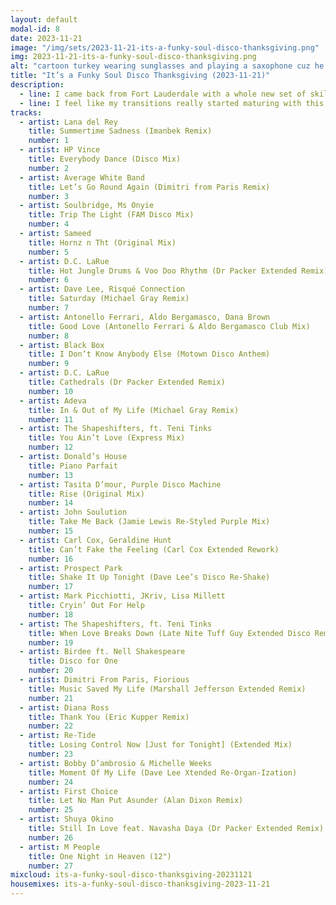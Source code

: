 ```yaml
---
layout: default
modal-id: 8
date: 2023-11-21
image: "/img/sets/2023-11-21-its-a-funky-soul-disco-thanksgiving.png"
img: 2023-11-21-its-a-funky-soul-disco-thanksgiving.png
alt: "cartoon turkey wearing sunglasses and playing a saxophone cuz he funky and got soul"
title: "It’s a Funky Soul Disco Thanksgiving (2023-11-21)"
description:
  - line: I came back from Fort Lauderdale with a whole new set of skills. <a href="https://dylandrazen.com/">Dylan</a> spent several hours with me, showing me the processes and techniques he uses. I was very excited to learn that we did a lot of things similarly - it was exciting because nobody specifically <i>taught me</i> to do things the way I did... so it was kinda cool to learn that I instinctively did things similar to how someone with 30 years of experience does it.
  - line: I feel like my transitions really started maturing with this set. Probably the biggest issue remaining now (other than rushing like a seventeen year old having sex for the first time - which is why it took me four tries to get through this set without making any painful errors!) is that I’m still really learning my music library, so my sequencing is pretty much random. Once I start thoughtfully and carefully planning out sets, this shit’ll be insane.
tracks:
  - artist: Lana del Rey
    title: Summertime Sadness (Imanbek Remix)
    number: 1
  - artist: HP Vince
    title: Everybody Dance (Disco Mix)
    number: 2
  - artist: Average White Band
    title: Let’s Go Round Again (Dimitri from Paris Remix)
    number: 3
  - artist: Soulbridge, Ms Onyie
    title: Trip The Light (FAM Disco Mix)
    number: 4
  - artist: Sameed
    title: Hornz n Tht (Original Mix)
    number: 5
  - artist: D.C. LaRue
    title: Hot Jungle Drums & Voo Doo Rhythm (Dr Packer Extended Remix)
    number: 6
  - artist: Dave Lee, Risqué Connection
    title: Saturday (Michael Gray Remix)
    number: 7
  - artist: Antonello Ferrari, Aldo Bergamasco, Dana Brown
    title: Good Love (Antonello Ferrari & Aldo Bergamasco Club Mix)
    number: 8
  - artist: Black Box
    title: I Don’t Know Anybody Else (Motown Disco Anthem)
    number: 9
  - artist: D.C. LaRue
    title: Cathedrals (Dr Packer Extended Remix)
    number: 10
  - artist: Adeva
    title: In & Out of My Life (Michael Gray Remix)
    number: 11
  - artist: The Shapeshifters, ft. Teni Tinks
    title: You Ain’t Love (Express Mix)
    number: 12
  - artist: Donald’s House
    title: Piano Parfait
    number: 13
  - artist: Tasita D’mour, Purple Disco Machine
    title: Rise (Original Mix)
    number: 14
  - artist: John Soulution
    title: Take Me Back (Jamie Lewis Re-Styled Purple Mix)
    number: 15
  - artist: Carl Cox, Geraldine Hunt
    title: Can’t Fake the Feeling (Carl Cox Extended Rework)
    number: 16
  - artist: Prospect Park
    title: Shake It Up Tonight (Dave Lee’s Disco Re-Shake)
    number: 17
  - artist: Mark Picchiotti, JKriv, Lisa Millett
    title: Cryin’ Out For Help
    number: 18
  - artist: The Shapeshifters, ft. Teni Tinks
    title: When Love Breaks Down (Late Nite Tuff Guy Extended Disco Remix)
    number: 19
  - artist: Birdee ft. Nell Shakespeare
    title: Disco for One
    number: 20
  - artist: Dimitri From Paris, Fiorious
    title: Music Saved My Life (Marshall Jefferson Extended Remix)
    number: 21
  - artist: Diana Ross
    title: Thank You (Eric Kupper Remix)
    number: 22
  - artist: Re-Tide
    title: Losing Control Now [Just for Tonight] (Extended Mix)
    number: 23
  - artist: Bobby D’ambrosio & Michelle Weeks
    title: Moment Of My Life (Dave Lee Xtended Re-Organ-Ization)
    number: 24
  - artist: First Choice
    title: Let No Man Put Asunder (Alan Dixon Remix)
    number: 25
  - artist: Shuya Okino
    title: Still In Love feat. Navasha Daya (Dr Packer Extended Remix)
    number: 26
  - artist: M People
    title: One Night in Heaven (12")
    number: 27
mixcloud: its-a-funky-soul-disco-thanksgiving-20231121
housemixes: its-a-funky-soul-disco-thanksgiving-2023-11-21
---
```

